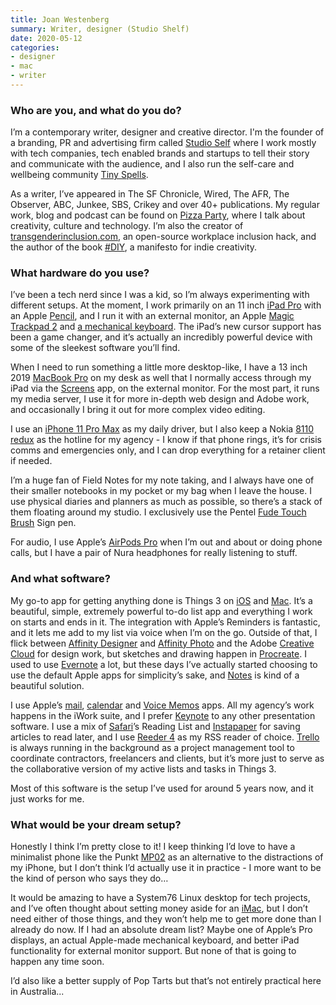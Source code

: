 ```yaml
---
title: Joan Westenberg
summary: Writer, designer (Studio Shelf)
date: 2020-05-12
categories:
- designer
- mac
- writer
---
```


### Who are you, and what do you do?

I’m a contemporary writer, designer and creative director. I'm the founder of a branding, PR and advertising firm called [Studio Self](https://www.thisisstudioself.com/ "Joan's studio website.") where I work mostly with tech companies, tech enabled brands and startups to tell their story and communicate with the audience, and I also run the self-care and wellbeing community [Tiny Spells](https://tinyspells.xyz/ "Joan's wellbeing newsletter."). 

As a writer, I’ve appeared in The SF Chronicle, Wired, The AFR, The Observer, ABC, Junkee, SBS, Crikey and over 40+ publications. My regular work, blog and podcast can be found on [Pizza Party](https://www.hellopizzaparty.com/ "Joan's technology weblog."), where I talk about creativity, culture and technology. I’m also the creator of [transgenderinclusion.com](https://www.transgenderinclusion.com/ "Joan's open-source transgender tech inclusion website."), an open-source workplace inclusion hack, and the author of the book [#DIY](https://www.hellopizzaparty.com/diy-fuck-the-gatekeepers "Joan's book website."), a manifesto for indie creativity.

### What hardware do you use?

I’ve been a tech nerd since I was a kid, so I’m always experimenting with different setups. At the moment, I work primarily on an 11 inch [iPad Pro][ipad-pro] with an Apple [Pencil][], and I run it with an external monitor, an Apple [Magic Trackpad 2][magic-trackpad-2] and [a mechanical keyboard][omen-keyboard-1100]. The iPad’s new cursor support has been a game changer, and it’s actually an incredibly powerful device with some of the sleekest software you’ll find. 

When I need to run something a little more desktop-like, I have a 13 inch 2019 [MacBook Pro][macbook-pro] on my desk as well that I normally access through my iPad via the [Screens][screens-ios] app, on the external monitor. For the most part, it runs my media server, I use it for more in-depth web design and Adobe work, and occasionally I bring it out for more complex video editing. 

I use an [iPhone 11 Pro Max][iphone-11-pro-max] as my daily driver, but I also keep a Nokia [8110 redux][8110-4g] as the hotline for my agency - I know if that phone rings, it’s for crisis comms and emergencies only, and I can drop everything for a retainer client if needed. 

I’m a huge fan of Field Notes for my note taking, and I always have one of their smaller notebooks in my pocket or my bag when I leave the house. I use physical diaries and planners as much as possible, so there’s a stack of them floating around my studio. I exclusively use the Pentel [Fude Touch Brush][fude-touch-brush] Sign pen.

For audio, I use Apple’s [AirPods Pro][airpods-pro] when I’m out and about or doing phone calls, but I have a pair of Nura headphones for really listening to stuff. 

### And what software?

My go-to app for getting anything done is Things 3 on [iOS][things-ios] and [Mac][things]. It’s a beautiful, simple, extremely powerful to-do list app and everything I work on starts and ends in it. The integration with Apple’s Reminders is fantastic, and it lets me add to my list via voice when I’m on the go. Outside of that, I flick between [Affinity Designer][affinity-designer] and [Affinity Photo][affinity-photo] and the Adobe [Creative Cloud][creative-cloud] for design work, but sketches and drawing happen in [Procreate][procreate-ios]. I used to use [Evernote][] a lot, but these days I’ve actually started choosing to use the default Apple apps for simplicity’s sake, and [Notes][] is kind of a beautiful solution. 

I use Apple’s [mail][mail-ios], [calendar][calendar-ios] and [Voice Memos][voice-memos-ios] apps. All my agency’s work happens in the iWork suite, and I prefer [Keynote][] to any other presentation software. I use a mix of [Safari][safari-ios]’s Reading List and [Instapaper][instapaper-ios] for saving articles to read later, and I use [Reeder 4][reeder-ios] as my RSS reader of choice. [Trello][trello-ios] is always running in the background as a project management tool to coordinate contractors, freelancers and clients, but it’s more just to serve as the collaborative version of my active lists and tasks in Things 3. 

Most of this software is the setup I’ve used for around 5 years now, and it just works for me.

### What would be your dream setup?

Honestly I think I’m pretty close to it! I keep thinking I’d love to have a minimalist phone like the Punkt [MP02][] as an alternative to the distractions of my iPhone, but I don’t think I’d actually use it in practice - I more want to be the kind of person who says they do…

It would be amazing to have a System76 Linux desktop for tech projects, and I’ve often thought about setting money aside for an [iMac][], but I don’t need either of those things, and they won’t help me to get more done than I already do now. If I had an absolute dream list? Maybe one of Apple’s Pro displays, an actual Apple-made mechanical keyboard, and better iPad functionality for external monitor support. But none of that is going to happen any time soon.

I’d also like a better supply of Pop Tarts but that’s not entirely practical here in Australia...

[8110-4g]: https://en.wikipedia.org/wiki/Nokia_8110_4G "A candybar mobile phone."
[affinity-designer]: https://en.wikipedia.org/wiki/Affinity_Designer "A vector graphics editor."
[affinity-photo]: https://affinity.serif.com/en-us/photo/ "Photo editing software."
[airpods-pro]: https://www.apple.com/airpods-pro/ "In-ear headphones."
[calendar-ios]: https://www.apple.com/ios/ios-10/ "A calendar app included with iOS."
[creative-cloud]: https://www.adobe.com/creativecloud.html "A subscription service for Adobe's creative suite."
[evernote]: https://evernote.com/ "Online software for capturing notes."
[fude-touch-brush]: https://www.jetpens.com/Pentel-Fude-Touch-Brush-Sign-Pen-Black/pd/9199 "A felt tip pen."
[imac]: https://www.apple.com/imac/ "An all-in-one computer."
[instapaper-ios]: http://web.archive.org/web/20221221083204/https://www.instapaper.com/iphone "An iPhone app for reading Instapaper saved pages."
[ipad-pro]: https://en.wikipedia.org/wiki/IPad_Pro "An iOS tablet."
[iphone-11-pro-max]: https://en.wikipedia.org/wiki/IPhone_11_Pro "A 6.46 inch smartphone."
[keynote]: https://www.apple.com/keynote/ "Presentation software for the Mac."
[macbook-pro]: https://www.apple.com/macbook-pro/ "A laptop."
[magic-trackpad-2]: https://en.wikipedia.org/wiki/Magic_Trackpad_2 "A trackpad for desktop machines."
[mail-ios]: https://www.apple.com/ios/ios-10/ "A mail client included with iOS."
[mp02]: https://www.punkt.ch/en/products/mp02-4g-mobile-phone/ "A basic mobile phone."
[notes]: https://en.wikipedia.org/wiki/Notes_(Apple) "A note-taking application included with Mac OS X."
[omen-keyboard-1100]: https://store.hp.com/us/en/pdp/omen-by-hp-keyboard-1100 "A mechanical keyboard."
[pencil]: https://www.fiftythree.com/pencil "An iPad stylus."
[procreate-ios]: https://itunes.apple.com/us/app/procreate/id425073498 "A powerful illustration app."
[reeder-ios]: https://reederapp.com/ios/ "A Google Reader client for iOS."
[safari-ios]: https://en.wikipedia.org/wiki/Safari_(web_browser)#iOS-specific_features "A web browser included with iOS."
[screens-ios]: https://itunes.apple.com/us/app/screens-control-your-computer/id655890150 "A VNC client for iOS."
[things-ios]: https://culturedcode.com/things/iphone/ "A popular task management application for the iPhone."
[things]: https://culturedcode.com/things/ "A task management application for the Mac."
[trello-ios]: http://web.archive.org/web/20221214221248/https://apps.apple.com/us/app/trello-organize-anything/id461504587 "An app for the project management service."
[voice-memos-ios]: https://en.wikipedia.org/wiki/IPhone_OS_3#Voice_Memos "An app for recording voice memos."
